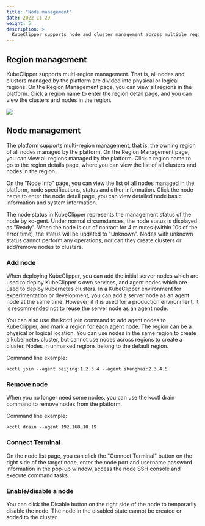 ```yaml
---
title: "Node management"
date: 2022-11-29
weight: 5
description: >
  KubeClipper supports node and cluster management across multiple regions.
---
```


## Region management

KubeClipper supports multi-region management. That is, all nodes and clusters managed by the platform are divided into physical or logical regions. On the Region Management page, you can view all regions in the platform. Click a region name to enter the region detail page, and you can view the clusters and nodes in the region.

![](/images/docs-tutorials/region-en.png)

## Node management

The platform supports multi-region management, that is, the owning region of all nodes managed by the platform. On the Region Management page, you can view all regions managed by the platform. Click a region name to go to the region details page, where you can view the list of all clusters and nodes in the region.

On the \"Node Info\" page, you can view the list of all nodes managed in the platform, node specifications, status and other information. Click the node name to enter the node detail page, you can view detailed node basic information and system information.

The node status in KubeClipper represents the management status of the node by kc-gent. Under normal circumstances, the node status is displayed as \"Ready\". When the node is out of contact for 4 minutes (within 10s of the error time), the status will be updated to \"Unknown\". Nodes with unknown status cannot perform any operations, nor can they create clusters or add/remove nodes to clusters.

### **Add node**

When deploying KubeClipper, you can add the initial server nodes which are used to deploy KubeClipper\'s own services, and agent nodes which are used to deploy kubernetes clusters. In a KubeClipper environment for experimentation or development, you can add a server node as an agent node at the same time. However, if it is used for a production environment, it is recommended not to reuse the server node as an agent node.

You can also use the kcctl join command to add agent nodes to KubeClipper, and mark a region for each agent node. The region can be a physical or logical location. You can use nodes in the same region to create a kubernetes cluster, but cannot use nodes across regions to create a cluster. Nodes in unmarked regions belong to the default region.

Command line example:

```Plaintext
kcctl join --agent beijing:1.2.3.4 --agent shanghai:2.3.4.5
```

### **Remove node**

When you no longer need some nodes, you can use the kcctl drain command to remove nodes from the platform.

Command line example:

```Plaintext
kcctl drain --agent 192.168.10.19
```

### **Connect Terminal**

On the node list page, you can click the \"Connect Terminal\" button on the right side of the target node, enter the node port and username password information in the pop-up window, access the node SSH console and execute command tasks.

### Enable/disable a node

You can click the Disable button on the right side of the node to temporarily disable the node. The node in the disabled state cannot be created or added to the cluster.

